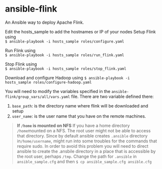 # ansible-flink
An Ansible way to deploy Apache Flink.

Edit the hosts_sample to add the hostnames or IP of your nodes
Setup Flink using  
`$ ansible-playbook -i hosts_sample roles/configure.yaml`

Run Flink using  
`$ ansible-playbook -i hosts_sample roles/run_flink.yaml`

Stop Flink using  
`$ ansible-playbook -i hosts_sample roles/stop_flink.yaml`

Download and configure Hadoop using
`$ ansible-playbook -i hosts_sample roles/configure-hadoop.yaml`

You will need to modify the variables specified in the `ansible-flink/group_vars/all/vars.yaml` file. There are two variable defined there:

 1. `base_path`: is the directory name where flink will be
    downloaded and setup
 2. `user_name`: is the user name that you have on the remote machines.

>  **If `/home` is mounted on NFS**
>  If you have a home directory `/home`mounted on a NFS. The root user might not be able to access that directory. Since by default ansible creates `.ansible` directory in`/home/username`, might run into some troubles for the commands that require sudo.  In order to avoid this problem you will need to direct ansible to create the .ansbile directory in a place that is accessible by the root user, perhaps `/tmp`.  Change the path for `.ansible` in `ansible_sample.cfg` and then
>`$ cp ansible_sample.cfg ansible.cfg`
